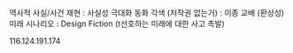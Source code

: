 
역사적 사실/사건 재현 : 사실성 극대화
동화 각색 (저작권 없는거) : 이종 교배 (환상성)
미래 시나리오 : Design Fiction (t선호하는 미래에 대한 사고 촉발)

116.124.191.174